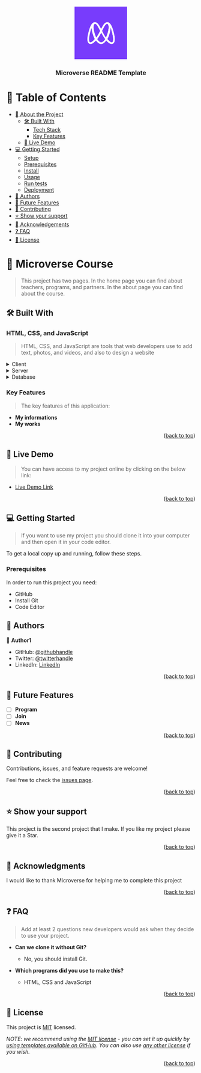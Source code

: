 <a name="readme-top"></a>

<div align="center">

  <img src="./images/microverseLogo.jpg" alt="logo" width="140"  height="auto" />
  <br/>

  <h3><b>Microverse README Template</b></h3>

</div>

<!-- TABLE OF CONTENTS -->

# 📗 Table of Contents

- [📖 About the Project](#about-project)
  - [🛠 Built With](#built-with)
    - [Tech Stack](#tech-stack)
    - [Key Features](#key-features)
  - [🚀 Live Demo](#live-demo)
- [💻 Getting Started](#getting-started)
  - [Setup](#setup)
  - [Prerequisites](#prerequisites)
  - [Install](#install)
  - [Usage](#usage)
  - [Run tests](#run-tests)
  - [Deployment](#triangular_flag_on_post-deployment)
- [👥 Authors](#authors)
- [🔭 Future Features](#future-features)
- [🤝 Contributing](#contributing)
- [⭐️ Show your support](#support)
- [🙏 Acknowledgements](#acknowledgements)
- [❓ FAQ](#faq)
- [📝 License](#license)

<!-- PROJECT DESCRIPTION -->

# 📖 Microverse Course <a name="about-project"></a>

> This project has two pages. In the home page you can find about teachers, programs, and partners. In the about page you can find about the course.

## 🛠 Built With <a name="built-with"></a>

### HTML, CSS, and JavaScript <a name="HTML and Css"></a>

> HTML, CSS, and JavaScript are tools that web developers use to add text, photos, and videos, and also to design a website

<details>
  <summary>Client</summary>
  <ul>
    <li><a href="https://reactjs.org/">React.js</a></li>
  </ul>
</details>

<details>
  <summary>Server</summary>
  <ul>
    <li><a href="https://expressjs.com/">Express.js</a></li>
  </ul>
</details>

<details>
<summary>Database</summary>
  <ul>
    <li><a href="https://www.postgresql.org/">PostgreSQL</a></li>
  </ul>
</details>

<!-- Features -->

### Key Features <a name="key-features"></a>

> The key features of this application:

- **My informations**
- **My works**

<p align="right">(<a href="#readme-top">back to top</a>)</p>

## 🚀 Live Demo <a name="live-demo"></a>

> You can have access to my project online by clicking on the below link:

- [Live Demo Link](https://batoorsohail.github.io/microverse-course/index.html)

<p align="right">(<a href="#readme-top">back to top</a>)</p>

<!-- GETTING STARTED -->

## 💻 Getting Started <a name="getting-started"></a>

> If you want to use my project you should clone it into your computer and then open it in your code editor.

To get a local copy up and running, follow these steps.

### Prerequisites

In order to run this project you need:
- GitHub 
- Install Git 
- Code Editor

<!-- AUTHORS -->

## 👥 Authors <a name="Sohail Batoor"></a>

👤 **Author1**

- GitHub: [@githubhandle](https://github.com/batoorsohail)
- Twitter: [@twitterhandle](https://www.linkedin.com/in/sohail-batoor-52429b230/)
- LinkedIn: [LinkedIn](https://twitter.com/sohailBatoor)

<p align="right">(<a href="#readme-top">back to top</a>)</p>

<!-- FUTURE FEATURES -->

## 🔭 Future Features <a name="future-features"></a>

- [ ] **Program**
- [ ] **Join**
- [ ] **News**

<p align="right">(<a href="#readme-top">back to top</a>)</p>

<!-- CONTRIBUTING -->

## 🤝 Contributing <a name="contributing"></a>

Contributions, issues, and feature requests are welcome!

Feel free to check the [issues page](../../issues/).

<p align="right">(<a href="#readme-top">back to top</a>)</p>

<!-- SUPPORT -->

## ⭐️ Show your support <a name="support"></a>

This project is the second project that I make. If you like my project please give it a Star.

<p align="right">(<a href="#readme-top">back to top</a>)</p>

<!-- ACKNOWLEDGEMENTS -->

## 🙏 Acknowledgments <a name="acknowledgements"></a>

I would like to thank Microverse for helping me to complete this project

<p align="right">(<a href="#readme-top">back to top</a>)</p>

<!-- FAQ (optional) -->

## ❓ FAQ <a name="faq"></a>

> Add at least 2 questions new developers would ask when they decide to use your project.

- **Can we clone it without Git?**

  - No, you should install Git.

- **Which programs did you use to make this?**

  - HTML, CSS and JavaScript

<p align="right">(<a href="#readme-top">back to top</a>)</p>

<!-- LICENSE -->

## 📝 License <a name="license"></a>

This project is [MIT](./LICENSE) licensed.

_NOTE: we recommend using the [MIT license](https://choosealicense.com/licenses/mit/) - you can set it up quickly by [using templates available on GitHub](https://docs.github.com/en/communities/setting-up-your-project-for-healthy-contributions/adding-a-license-to-a-repository). You can also use [any other license](https://choosealicense.com/licenses/) if you wish._

<p align="right">(<a href="#readme-top">back to top</a>)</p>
